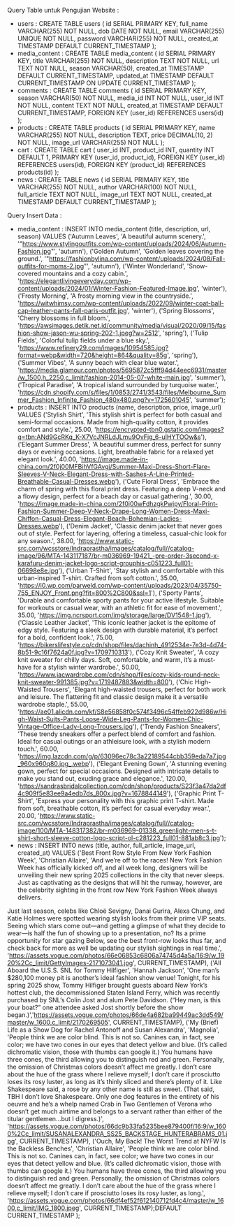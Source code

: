 Query Table untuk Pengujian Website :
- users :
  CREATE TABLE users (
    id SERIAL PRIMARY KEY,
    full_name VARCHAR(255) NOT NULL,
    dob DATE NOT NULL,
    email VARCHAR(255) UNIQUE NOT NULL,
    password VARCHAR(255) NOT NULL,
    created_at TIMESTAMP DEFAULT CURRENT_TIMESTAMP
);
- media_content :
  CREATE TABLE media_content (
    id SERIAL PRIMARY KEY,
    title VARCHAR(255) NOT NULL,
    description TEXT NOT NULL,
    url TEXT NOT NULL,
    season VARCHAR(50),
    created_at TIMESTAMP DEFAULT CURRENT_TIMESTAMP,
    updated_at TIMESTAMP DEFAULT CURRENT_TIMESTAMP ON UPDATE CURRENT_TIMESTAMP
);
- comments :
  CREATE TABLE comments (
  id SERIAL PRIMARY KEY,
  season VARCHAR(50) NOT NULL,
  media_id INT NOT NULL,
  user_id INT NOT NULL,
  content TEXT NOT NULL,
  created_at TIMESTAMP DEFAULT CURRENT_TIMESTAMP,
  FOREIGN KEY (user_id) REFERENCES users(id) );
- products :
  CREATE TABLE products (
    id SERIAL PRIMARY KEY,
    name VARCHAR(255) NOT NULL,
    description TEXT,
    price DECIMAL(10, 2) NOT NULL,
    image_url VARCHAR(255) NOT NULL
);
- cart :
  CREATE TABLE cart (
  user_id INT,
  product_id INT,
  quantity INT DEFAULT 1,
  PRIMARY KEY (user_id, product_id),
  FOREIGN KEY (user_id) REFERENCES users(id),
  FOREIGN KEY (product_id) REFERENCES products(id)
  );
- news :
  CREATE TABLE news (
  id SERIAL PRIMARY KEY,
  title VARCHAR(255) NOT NULL,
  author VARCHAR(100) NOT NULL,
  full_article TEXT NOT NULL,
  image_url TEXT NOT NULL,
  created_at TIMESTAMP DEFAULT CURRENT_TIMESTAMP );

Query Insert Data :
- media_content :
  INSERT INTO media_content (title, description, url, season) VALUES 
  ('Autumn Leaves', 'A beautiful autumn scenery.', '"https://www.stylingoutfits.com/wp-content/uploads/2024/06/Autumn-Fashion.jpg"', 'autumn'),
  ('Golden Autumn', 'Golden leaves covering the ground.', '"https://fashionbylina.com/wp-content/uploads/2024/08/Fall-outfits-for-moms-2.jpg"', 'autumn'),
  ('Winter Wonderland', 'Snow-covered mountains and a cozy cabin.', 'https://elegantlivingeveryday.com/wp-content/uploads/2024/01/Winter-Fashion-Featured-Image.jpg', 'winter'),
  ('Frosty Morning', 'A frosty morning view in the countryside.', 'https://witwhimsy.com/wp-content/uploads/2022/09/winter-coat-ball-cap-leather-pants-fall-paris-outfit.jpg', 'winter'),
  ('Spring Blossoms', 'Cherry blossoms in full bloom.', 'https://awsimages.detik.net.id/community/media/visual/2020/09/15/fashion-show-jason-wu-spring-202-1.jpeg?w=2512', 'spring'),
  ('Tulip Fields', 'Colorful tulip fields under a blue sky.', 'https://www.refinery29.com/images/10954585.jpg?format=webp&width=720&height=864&quality=85g', 'spring'),
  ('Summer Vibes', 'A sunny beach with clear blue water.', 'https://media.glamour.com/photos/5695872c5fff94d44eec6931/master/w_1500,h_2250,c_limit/fashion-2014-05-07-white-main.jpg', 'summer'),
  ('Tropical Paradise', 'A tropical island surrounded by turquoise water.', 'https://cdn.shopify.com/s/files/1/0853/2741/3543/files/Melbourne_Summer_Fashion_Infinite_Fashion_480x480.png?v=1725601045', 'summer');
- products :
  INSERT INTO products (name, description, price, image_url) VALUES
('Stylish Shirt', 'This stylish shirt is perfect for both casual and semi-formal occasions. Made from high-quality cotton, it provides comfort and style.', 25.00, 'https://encrypted-tbn0.gstatic.com/images?q=tbn:ANd9GcRKq_K-X7VcJNRLdJLmu9OvFjg_6-uIHYTOOw&s'),
('Elegant Summer Dress', 'A beautiful summer dress, perfect for sunny days or evening occasions. Light, breathable fabric for a relaxed yet elegant look.', 40.00, 'https://image.made-in-china.com/2f0j00MFBihVfGAvgj/Summer-Maxi-Dress-Short-Flare-Sleeves-V-Neck-Elegant-Dress-with-Sashes-A-Line-Printed-Breathable-Casual-Dresses.webp'),
('Cute Floral Dress', 'Embrace the charm of spring with this floral print dress. Featuring a deep V-neck and a flowy design, perfect for a beach day or casual gathering.', 30.00, 'https://image.made-in-china.com/2f0j00wFdhzgkPwjpy/Floral-Print-Fashion-Summer-Deep-V-Neck-Drape-Long-Women-Dress-Maxi-Chiffon-Casual-Dress-Elegant-Beach-Bohemian-Ladies-Dresses.webp'),
('Denim Jacket', 'Classic denim jacket that never goes out of style. Perfect for layering, offering a timeless, casual-chic look for any season.', 38.00, 'https://www.static-src.com/wcsstore/Indraprastha/images/catalog/full//catalog-image/96/MTA-143117187/br-m036969-19421_-pre-order-3second-x-karafuru-denim-jacket-logo-script-grouphis-c051223_full01-06698e8e.jpg'),
('Urban T-Shirt', 'Stay stylish and comfortable with this urban-inspired T-shirt. Crafted from soft cotton.', 35.00, 'https://i0.wp.com/parweld.com/wp-content/uploads/2023/04/35750-755_ENJOY_Front.png?fit=800%2C800&ssl=1'),
('Sporty Pants', 'Durable and comfortable sporty pants for your active lifestyle. Suitable for workouts or casual wear, with an athletic fit for ease of movement.', 35.00, 'https://img.ncrsport.com/img/storage/large/DV1548-1.jpg'),
('Classic Leather Jacket', 'This iconic leather jacket is the epitome of edgy style. Featuring a sleek design with durable material, it’s perfect for a bold, confident look.', 75.00, 'https://bikerslifestyle.co/cdn/shop/files/dachinh_4912534e-7e3d-4d74-8b51-9c16f7624a0f.jpg?v=1709710313'),
('Cozy Knit Sweater', 'A cozy knit sweater for chilly days. Soft, comfortable, and warm, it’s a must-have for a stylish winter wardrobe.', 50.00, 'https://www.jacwardrobe.com/cdn/shop/files/cozy-kids-round-neck-knit-sweater-991385.jpg?v=1719487883&width=800'),
('Chic High-Waisted Trousers', 'Elegant high-waisted trousers, perfect for both work and leisure. The flattering fit and classic design make it a versatile wardrobe staple.', 55.00, 'https://ae01.alicdn.com/kf/S8e56858f0c574f3496c54ffeb922d986w/High-Waist-Suits-Pants-Loose-Wide-Leg-Pants-for-Women-Chic-Vintage-Office-Lady-Long-Trousers.jpg'),
('Trendy Fashion Sneakers', 'These trendy sneakers offer a perfect blend of comfort and fashion. Ideal for casual outings or an athleisure look, with a stylish modern touch.', 60.00, 'https://img.lazcdn.com/g/p/63096ec78c3a22189544cbb359eda7a7.jpg_960x960q80.jpg_.webp'),
('Elegant Evening Gown', 'A stunning evening gown, perfect for special occasions. Designed with intricate details to make you stand out, exuding grace and elegance.', 120.00, 'https://sandrasbridalcollection.com/cdn/shop/products/S23f3a47da2df4c909f5e83ee9a4edb7ds_800x.jpg?v=1678844149'),
('Graphic Print T-Shirt', 'Express your personality with this graphic print T-shirt. Made from soft, breathable cotton, it’s perfect for casual everyday wear.', 20.00, 'https://www.static-src.com/wcsstore/Indraprastha/images/catalog/full//catalog-image/100/MTA-148317382/br-m036969-01338_greenlight-men-s-t-shirt-short-sleeve-cotton-logo-script-ol-c281223_full01-881ab8c3.jpg');
- news :
  INSERT INTO news (title, author, full_article, image_url, created_at)
VALUES 
('Best Front Row Style From New York Fashion Week', 'Christian Allaire', 'And we’re off to the races! New York Fashion Week has officially kicked off, and all week long, designers will be unveiling their new spring 2025 collections in the city that never sleeps. Just as captivating as the designs that will hit the runway, however, are the celebrity sighting in the front row New York Fashion Week always delivers.

Just last season, celebs like Chloë Sevigny, Danai Gurira, Alexa Chung, and Katie Holmes were spotted wearing stylish looks from their prime VIP seats. Seeing which stars come out—and getting a glimpse of what they decide to wear—is half the fun of showing up to a presentation, no? Its a prime opportunity for star gazing Below, see the best front-row looks thus far, and check back for more as well be updating our stylish sightings in real time.', 'https://assets.vogue.com/photos/66e06853c6806a74745d4a5a/16:9/w_1920%2Cc_limit/GettyImages-2171073041.jpg', CURRENT_TIMESTAMP),
('All Aboard the U.S.S. SNL for Tommy Hilfiger', 'Hannah Jackson', 'One man’s $280,100 money pit is another’s ideal fashion show venue! Tonight, for his spring 2025 show, Tommy Hilfiger brought guests aboard New York’s hottest club, the decommissioned Staten Island Ferry, which was recently purchased by SNL’s Colin Jost and alum Pete Davidson. (“Hey man, is this your boat?” one attendee asked Jost shortly before the show began.)','https://assets.vogue.com/photos/66de4a682ba99449ac3dd549/master/w_1600,c_limit/2170269505', CURRENT_TIMESTAMP),
('My (Brief) Life as a Show Dog for Rachel Antonoff and Susan Alexandra', 'Magnolia', 'People think we are color blind. This is not so. Canines can, in fact, see color; we have two cones in our eyes that detect yellow and blue. (It’s called dichromatic vision, those with thumbs can google it.) You humans have three cones, the third allowing you to distinguish red and green. Personally, the omission of Christmas colors doesn’t affect me greatly. I don’t care about the hue of the grass where I relieve myself; I don’t care if prosciutto loses its rosy luster, as long as it’s thinly sliced and there’s plenty of it. Like Shakespeare said, a rose by any other name is still as sweet. (That said, TBH I don’t love Shakespeare. Only one dog features in the entirety of his oeuvre and he’s a whelp named Crab in Two Gentlemen of Verona who doesn’t get much airtime and belongs to a servant rather than either of the titular gentlemen…but I digress.)', 'https://assets.vogue.com/photos/66dc9b33fa5235bee879400f/16:9/w_1600%2Cc_limit/SUSANALEXANDRA_SS25_BACKSTAGE_HUNTERABRAMS_01.jpg', CURRENT_TIMESTAMP),
	('Ouch, My Back! The Worst Trend at NYFW Is the Backless Benches', 'Christian Allaire', 'People think we are color blind. This is not so. Canines can, in fact, see color; we have two cones in our eyes that detect yellow and blue. (It’s called dichromatic vision, those with thumbs can google it.) You humans have three cones, the third allowing you to distinguish red and green. Personally, the omission of Christmas colors doesn’t affect me greatly. I don’t care about the hue of the grass where I relieve myself; I don’t care if prosciutto loses its rosy luster, as long.', 'https://assets.vogue.com/photos/66df4ef52f612140712fd4c4/master/w_1600,c_limit/IMG_1800.jpeg', CURRENT_TIMESTAMP);DEFAULT CURRENT_TIMESTAMP );
